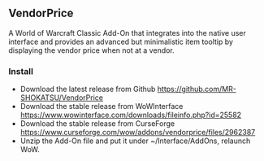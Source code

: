 ## VendorPrice
 A World of Warcraft Classic Add-On that integrates into the native user interface and provides an advanced but minimalistic item tooltip by displaying the vendor price when not at a vendor. 
 
### Install
- Download the latest release from Github https://github.com/MR-SHOKATSU/VendorPrice
- Download the stable release from WoWInterface https://www.wowinterface.com/downloads/fileinfo.php?id=25582
- Download the stable release from CurseForge https://www.curseforge.com/wow/addons/vendorprice/files/2962387
- Unzip the Add-On file and put it under ~/Interface/AddOns, relaunch WoW.

